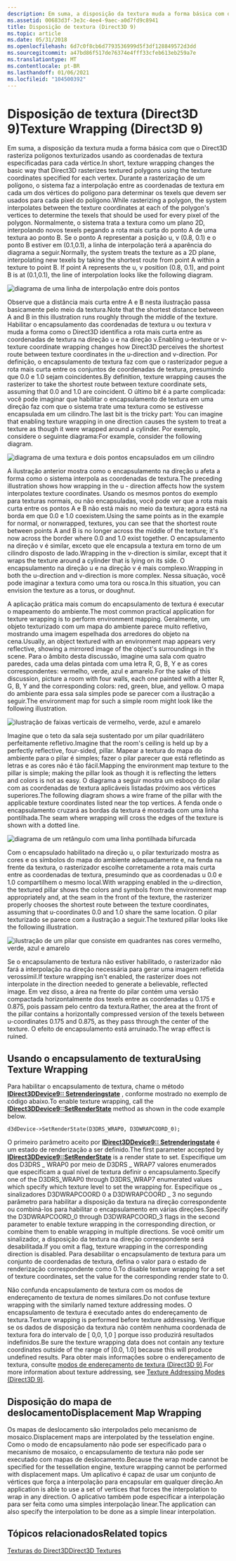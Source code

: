 ```yaml
---
description: Em suma, a disposição da textura muda a forma básica com que o Direct3D rasteriza polígonos texturizados usando as coordenadas de textura especificadas para cada vértice.
ms.assetid: 00683d3f-3e3c-4ee4-9aec-a0d7fd9c8941
title: Disposição de textura (Direct3D 9)
ms.topic: article
ms.date: 05/31/2018
ms.openlocfilehash: 6d7c0f8cb6d7793536999d5f3df128849572d3dd
ms.sourcegitcommit: a47bd86f517de76374e4fff33cfeb613eb259a7e
ms.translationtype: MT
ms.contentlocale: pt-BR
ms.lasthandoff: 01/06/2021
ms.locfileid: "104500392"
---
```

# <a name="texture-wrapping-direct3d-9"></a><span data-ttu-id="2785b-103">Disposição de textura (Direct3D 9)</span><span class="sxs-lookup"><span data-stu-id="2785b-103">Texture Wrapping (Direct3D 9)</span></span>

<span data-ttu-id="2785b-104">Em suma, a disposição da textura muda a forma básica com que o Direct3D rasteriza polígonos texturizados usando as coordenadas de textura especificadas para cada vértice.</span><span class="sxs-lookup"><span data-stu-id="2785b-104">In short, texture wrapping changes the basic way that Direct3D rasterizes textured polygons using the texture coordinates specified for each vertex.</span></span> <span data-ttu-id="2785b-105">Durante a rasterização de um polígono, o sistema faz a interpolação entre as coordenadas de textura em cada um dos vértices do polígono para determinar os texels que devem ser usados para cada pixel do polígono.</span><span class="sxs-lookup"><span data-stu-id="2785b-105">While rasterizing a polygon, the system interpolates between the texture coordinates at each of the polygon's vertices to determine the texels that should be used for every pixel of the polygon.</span></span> <span data-ttu-id="2785b-106">Normalmente, o sistema trata a textura como um plano 2D, interpolando novos texels pegando a rota mais curta do ponto A de uma textura ao ponto B. Se o ponto A representar a posição u, v (0.8, 0.1) e o ponto B estiver em (0.1,0.1), a linha de interpolação terá a aparência do diagrama a seguir.</span><span class="sxs-lookup"><span data-stu-id="2785b-106">Normally, the system treats the texture as a 2D plane, interpolating new texels by taking the shortest route from point A within a texture to point B. If point A represents the u, v position (0.8, 0.1), and point B is at (0.1,0.1), the line of interpolation looks like the following diagram.</span></span>

![diagrama de uma linha de interpolação entre dois pontos](images/interp1.png)

<span data-ttu-id="2785b-108">Observe que a distância mais curta entre A e B nesta ilustração passa basicamente pelo meio da textura.</span><span class="sxs-lookup"><span data-stu-id="2785b-108">Note that the shortest distance between A and B in this illustration runs roughly through the middle of the texture.</span></span> <span data-ttu-id="2785b-109">Habilitar o encapsulamento das coordenadas de textura u ou textura v muda a forma como o Direct3D identifica a rota mais curta entre as coordenadas de textura na direção u e na direção v.</span><span class="sxs-lookup"><span data-stu-id="2785b-109">Enabling u-texture or v-texture coordinate wrapping changes how Direct3D perceives the shortest route between texture coordinates in the u-direction and v-direction.</span></span> <span data-ttu-id="2785b-110">Por definição, o encapsulamento de textura faz com que o rasterizador pegue a rota mais curta entre os conjuntos de coordenadas de textura, presumindo que 0.0 e 1.0 sejam coincidentes.</span><span class="sxs-lookup"><span data-stu-id="2785b-110">By definition, texture wrapping causes the rasterizer to take the shortest route between texture coordinate sets, assuming that 0.0 and 1.0 are coincident.</span></span> <span data-ttu-id="2785b-111">O último bit é a parte complicada: você pode imaginar que habilitar o encapsulamento de textura em uma direção faz com que o sistema trate uma textura como se estivesse encapsulada em um cilindro.</span><span class="sxs-lookup"><span data-stu-id="2785b-111">The last bit is the tricky part: You can imagine that enabling texture wrapping in one direction causes the system to treat a texture as though it were wrapped around a cylinder.</span></span> <span data-ttu-id="2785b-112">Por exemplo, considere o seguinte diagrama:</span><span class="sxs-lookup"><span data-stu-id="2785b-112">For example, consider the following diagram.</span></span>

![diagrama de uma textura e dois pontos encapsulados em um cilindro](images/interp2.png)

<span data-ttu-id="2785b-114">A ilustração anterior mostra como o encapsulamento na direção u afeta a forma como o sistema interpola as coordenadas de textura.</span><span class="sxs-lookup"><span data-stu-id="2785b-114">The preceding illustration shows how wrapping in the u - direction affects how the system interpolates texture coordinates.</span></span> <span data-ttu-id="2785b-115">Usando os mesmos pontos do exemplo para texturas normais, ou não encapsuladas, você pode ver que a rota mais curta entre os pontos A e B não está mais no meio da textura; agora está na borda em que 0.0 e 1.0 coexistem.</span><span class="sxs-lookup"><span data-stu-id="2785b-115">Using the same points as in the example for normal, or nonwrapped, textures, you can see that the shortest route between points A and B is no longer across the middle of the texture; it's now across the border where 0.0 and 1.0 exist together.</span></span> <span data-ttu-id="2785b-116">O encapsulamento na direção v é similar, exceto que ele encapsula a textura em torno de um cilindro disposto de lado.</span><span class="sxs-lookup"><span data-stu-id="2785b-116">Wrapping in the v-direction is similar, except that it wraps the texture around a cylinder that is lying on its side.</span></span> <span data-ttu-id="2785b-117">O encapsulamento na direção u e na direção v é mais complexo.</span><span class="sxs-lookup"><span data-stu-id="2785b-117">Wrapping in both the u-direction and v-direction is more complex.</span></span> <span data-ttu-id="2785b-118">Nessa situação, você pode imaginar a textura como uma tora ou rosca.</span><span class="sxs-lookup"><span data-stu-id="2785b-118">In this situation, you can envision the texture as a torus, or doughnut.</span></span>

<span data-ttu-id="2785b-119">A aplicação prática mais comum do encapsulamento de textura é executar o mapeamento do ambiente.</span><span class="sxs-lookup"><span data-stu-id="2785b-119">The most common practical application for texture wrapping is to perform environment mapping.</span></span> <span data-ttu-id="2785b-120">Geralmente, um objeto texturizado com um mapa do ambiente parece muito refletivo, mostrando uma imagem espelhada dos arredores do objeto na cena.</span><span class="sxs-lookup"><span data-stu-id="2785b-120">Usually, an object textured with an environment map appears very reflective, showing a mirrored image of the object's surroundings in the scene.</span></span> <span data-ttu-id="2785b-121">Para o âmbito desta discussão, imagine uma sala com quatro paredes, cada uma delas pintada com uma letra R, G, B, Y e as cores correspondentes: vermelho, verde, azul e amarelo.</span><span class="sxs-lookup"><span data-stu-id="2785b-121">For the sake of this discussion, picture a room with four walls, each one painted with a letter R, G, B, Y and the corresponding colors: red, green, blue, and yellow.</span></span> <span data-ttu-id="2785b-122">O mapa do ambiente para essa sala simples pode se parecer com a ilustração a seguir.</span><span class="sxs-lookup"><span data-stu-id="2785b-122">The environment map for such a simple room might look like the following illustration.</span></span>

![ilustração de faixas verticais de vermelho, verde, azul e amarelo](images/envmap.png)

<span data-ttu-id="2785b-124">Imagine que o teto da sala seja sustentado por um pilar quadrilátero perfeitamente refletivo.</span><span class="sxs-lookup"><span data-stu-id="2785b-124">Imagine that the room's ceiling is held up by a perfectly reflective, four-sided, pillar.</span></span> <span data-ttu-id="2785b-125">Mapear a textura do mapa do ambiente para o pilar é simples; fazer o pilar parecer que está refletindo as letras e as cores não é tão fácil.</span><span class="sxs-lookup"><span data-stu-id="2785b-125">Mapping the environment map texture to the pillar is simple; making the pillar look as though it is reflecting the letters and colors is not as easy.</span></span> <span data-ttu-id="2785b-126">O diagrama a seguir mostra um esboço do pilar com as coordenadas de textura aplicáveis listadas próximo aos vértices superiores.</span><span class="sxs-lookup"><span data-stu-id="2785b-126">The following diagram shows a wire frame of the pillar with the applicable texture coordinates listed near the top vertices.</span></span> <span data-ttu-id="2785b-127">A fenda onde o encapsulamento cruzará as bordas da textura é mostrada com uma linha pontilhada.</span><span class="sxs-lookup"><span data-stu-id="2785b-127">The seam where wrapping will cross the edges of the texture is shown with a dotted line.</span></span>

![diagrama de um retângulo com uma linha pontilhada bifurcada](images/seam.png)

<span data-ttu-id="2785b-129">Com o encapsulado habilitado na direção u, o pilar texturizado mostra as cores e os símbolos do mapa do ambiente adequadamente e, na fenda na frente da textura, o rasterizador escolhe corretamente a rota mais curta entre as coordenadas de textura, presumindo que as coordenadas u 0.0 e 1.0 compartilhem o mesmo local.</span><span class="sxs-lookup"><span data-stu-id="2785b-129">With wrapping enabled in the u-direction, the textured pillar shows the colors and symbols from the environment map appropriately and, at the seam in the front of the texture, the rasterizer properly chooses the shortest route between the texture coordinates, assuming that u-coordinates 0.0 and 1.0 share the same location.</span></span> <span data-ttu-id="2785b-130">O pilar texturizado se parece com a ilustração a seguir.</span><span class="sxs-lookup"><span data-stu-id="2785b-130">The textured pillar looks like the following illustration.</span></span>

![ilustração de um pilar que consiste em quadrantes nas cores vermelho, verde, azul e amarelo](images/tex-seam.png)

<span data-ttu-id="2785b-132">Se o encapsulamento de textura não estiver habilitado, o rasterizador não fará a interpolação na direção necessária para gerar uma imagem refletida verossímil.</span><span class="sxs-lookup"><span data-stu-id="2785b-132">If texture wrapping isn't enabled, the rasterizer does not interpolate in the direction needed to generate a believable, reflected image.</span></span> <span data-ttu-id="2785b-133">Em vez disso, a área na frente do pilar contém uma versão compactada horizontalmente dos texels entre as coordenadas u 0.175 e 0.875, pois passam pelo centro da textura.</span><span class="sxs-lookup"><span data-stu-id="2785b-133">Rather, the area at the front of the pillar contains a horizontally compressed version of the texels between u-coordinates 0.175 and 0.875, as they pass through the center of the texture.</span></span> <span data-ttu-id="2785b-134">O efeito de encapsulamento está arruinado.</span><span class="sxs-lookup"><span data-stu-id="2785b-134">The wrap effect is ruined.</span></span>

## <a name="using-texture-wrapping"></a><span data-ttu-id="2785b-135">Usando o encapsulamento de textura</span><span class="sxs-lookup"><span data-stu-id="2785b-135">Using Texture Wrapping</span></span>

<span data-ttu-id="2785b-136">Para habilitar o encapsulamento de textura, chame o método [**IDirect3DDevice9:: Setrenderingstate**](/windows/win32/api/d3d9helper/nf-d3d9helper-idirect3ddevice9-setrenderstate) , conforme mostrado no exemplo de código abaixo.</span><span class="sxs-lookup"><span data-stu-id="2785b-136">To enable texture wrapping, call the [**IDirect3DDevice9::SetRenderState**](/windows/win32/api/d3d9helper/nf-d3d9helper-idirect3ddevice9-setrenderstate) method as shown in the code example below.</span></span>


```
d3dDevice->SetRenderState(D3DRS_WRAP0, D3DWRAPCOORD_0);
```



<span data-ttu-id="2785b-137">O primeiro parâmetro aceito por [**IDirect3DDevice9:: Setrenderingstate**](/windows/win32/api/d3d9helper/nf-d3d9helper-idirect3ddevice9-setrenderstate) é um estado de renderização a ser definido.</span><span class="sxs-lookup"><span data-stu-id="2785b-137">The first parameter accepted by [**IDirect3DDevice9::SetRenderState**](/windows/win32/api/d3d9helper/nf-d3d9helper-idirect3ddevice9-setrenderstate) is a render state to set.</span></span> <span data-ttu-id="2785b-138">Especifique um dos D3DRS \_ WRAP0 por meio de D3DRS \_ WRAP7 valores enumerados que especificam a qual nível de textura definir o encapsulamento.</span><span class="sxs-lookup"><span data-stu-id="2785b-138">Specify one of the D3DRS\_WRAP0 through D3DRS\_WRAP7 enumerated values which specify which texture level to set the wrapping for.</span></span> <span data-ttu-id="2785b-139">Especifique os \_ sinalizadores D3DWRAPCOORD 0 a D3DWRAPCOORD \_ 3 no segundo parâmetro para habilitar a disposição da textura na direção correspondente ou combiná-los para habilitar o encapsulamento em várias direções.</span><span class="sxs-lookup"><span data-stu-id="2785b-139">Specify the D3DWRAPCOORD\_0 through D3DWRAPCOORD\_3 flags in the second parameter to enable texture wrapping in the corresponding direction, or combine them to enable wrapping in multiple directions.</span></span> <span data-ttu-id="2785b-140">Se você omitir um sinalizador, a disposição da textura na direção correspondente será desabilitada.</span><span class="sxs-lookup"><span data-stu-id="2785b-140">If you omit a flag, texture wrapping in the corresponding direction is disabled.</span></span> <span data-ttu-id="2785b-141">Para desabilitar o encapsulamento de textura para um conjunto de coordenadas de textura, defina o valor para o estado de renderização correspondente como 0.</span><span class="sxs-lookup"><span data-stu-id="2785b-141">To disable texture wrapping for a set of texture coordinates, set the value for the corresponding render state to 0.</span></span>

<span data-ttu-id="2785b-142">Não confunda encapsulamento de textura com os modos de endereçamento de textura de nomes similares.</span><span class="sxs-lookup"><span data-stu-id="2785b-142">Do not confuse texture wrapping with the similarly named texture addressing modes.</span></span> <span data-ttu-id="2785b-143">O encapsulamento de textura é executado antes do endereçamento de textura.</span><span class="sxs-lookup"><span data-stu-id="2785b-143">Texture wrapping is performed before texture addressing.</span></span> <span data-ttu-id="2785b-144">Verifique se os dados de disposição da textura não contêm nenhuma coordenada de textura fora do intervalo de \[ 0,0, 1,0 \] porque isso produzirá resultados indefinidos.</span><span class="sxs-lookup"><span data-stu-id="2785b-144">Be sure the texture wrapping data does not contain any texture coordinates outside of the range of \[0.0, 1.0\] because this will produce undefined results.</span></span> <span data-ttu-id="2785b-145">Para obter mais informações sobre o endereçamento de textura, consulte [modos de endereçamento de textura (Direct3D 9)](texture-addressing-modes.md).</span><span class="sxs-lookup"><span data-stu-id="2785b-145">For more information about texture addressing, see [Texture Addressing Modes (Direct3D 9)](texture-addressing-modes.md).</span></span>

## <a name="displacement-map-wrapping"></a><span data-ttu-id="2785b-146">Disposição do mapa de deslocamento</span><span class="sxs-lookup"><span data-stu-id="2785b-146">Displacement Map Wrapping</span></span>

<span data-ttu-id="2785b-147">Os mapas de deslocamento são interpolados pelo mecanismo de mosaico.</span><span class="sxs-lookup"><span data-stu-id="2785b-147">Displacement maps are interpolated by the tesselation engine.</span></span> <span data-ttu-id="2785b-148">Como o modo de encapsulamento não pode ser especificado para o mecanismo de mosaico, o encapsulamento de textura não pode ser executado com mapas de deslocamento.</span><span class="sxs-lookup"><span data-stu-id="2785b-148">Because the wrap mode cannot be specified for the tessellation engine, texture wrapping cannot be performed with displacement maps.</span></span> <span data-ttu-id="2785b-149">Um aplicativo é capaz de usar um conjunto de vértices que força a interpolação para encapsular em qualquer direção.</span><span class="sxs-lookup"><span data-stu-id="2785b-149">An application is able to use a set of vertices that forces the interpolation to wrap in any direction.</span></span> <span data-ttu-id="2785b-150">O aplicativo também pode especificar a interpolação para ser feita como uma simples interpolação linear.</span><span class="sxs-lookup"><span data-stu-id="2785b-150">The application can also specify the interpolation to be done as a simple linear interpolation.</span></span>

## <a name="related-topics"></a><span data-ttu-id="2785b-151">Tópicos relacionados</span><span class="sxs-lookup"><span data-stu-id="2785b-151">Related topics</span></span>

<dl> <dt>

[<span data-ttu-id="2785b-152">Texturas do Direct3D</span><span class="sxs-lookup"><span data-stu-id="2785b-152">Direct3D Textures</span></span>](direct3d-textures.md)
</dt> </dl>

 

 
